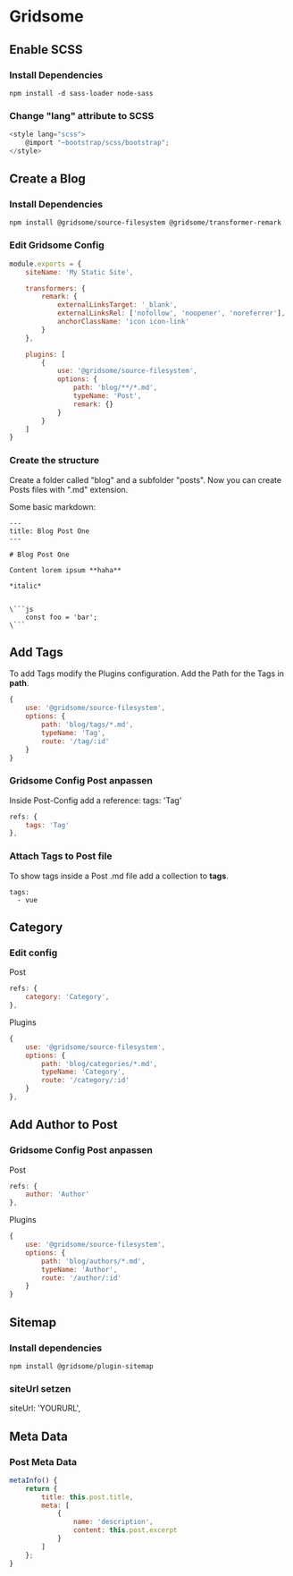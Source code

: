 # Gridsome

## Enable SCSS

### Install Dependencies

`npm install -d sass-loader node-sass`

### Change "lang" attribute to SCSS

```js
<style lang="scss">
	@import "~bootstrap/scss/bootstrap";
</style>
```



## Create a Blog


### Install Dependencies

`npm install @gridsome/source-filesystem @gridsome/transformer-remark`


### Edit Gridsome Config

```js
module.exports = {
	siteName: 'My Static Site',

	transformers: {
		remark: {
			externalLinksTarget: '_blank',
			externalLinksRel: ['nofollow', 'noopener', 'noreferrer'],
			anchorClassName: 'icon icon-link'
		}
	},

	plugins: [
		{
			use: '@gridsome/source-filesystem',
			options: {
				path: 'blog/**/*.md',
				typeName: 'Post',
				remark: {}
			}
		}
	]
}
```


### Create the structure
Create a folder called "blog" and a subfolder "posts".
Now you can create Posts files with ".md" extension.

Some basic markdown:
```
---
title: Blog Post One
---

# Blog Post One

Content lorem ipsum **haha**

*italic*


\```js
	const foo = 'bar';
\```
```


## Add Tags

To add Tags modify the Plugins configuration.
Add the Path for the Tags in **path**.

```js
{
	use: '@gridsome/source-filesystem',
	options: {
		path: 'blog/tags/*.md',
		typeName: 'Tag',
		route: '/tag/:id'
	}
}
```


### Gridsome Config Post anpassen
Inside Post-Config add a reference: tags: 'Tag'

```js
refs: {
	tags: 'Tag'
},
```

### Attach Tags to Post file
To show tags inside a Post .md file add a collection to **tags**.

```
tags:
  - vue
```



## Category 

### Edit config

Post
```js
refs: {
	category: 'Category',
},
```

Plugins
```js
{
	use: '@gridsome/source-filesystem',
	options: {
		path: 'blog/categories/*.md',
		typeName: 'Category',
		route: '/category/:id'
	}
},
```


## Add Author to Post

### Gridsome Config Post anpassen

Post
```js
refs: {
	author: 'Author'
},
```

Plugins
```js
{
	use: '@gridsome/source-filesystem',
	options: {
		path: 'blog/authors/*.md',
		typeName: 'Author',
		route: '/author/:id'
	}
}
```


## Sitemap

### Install dependencies
`npm install @gridsome/plugin-sitemap`

### siteUrl setzen 
siteUrl: 'YOURURL',


## Meta Data

### Post Meta Data
```js
metaInfo() {
	return {
		title: this.post.title,
		meta: [
			{
				name: 'description',
				content: this.post.excerpt
			}
		]
	};
}
```
